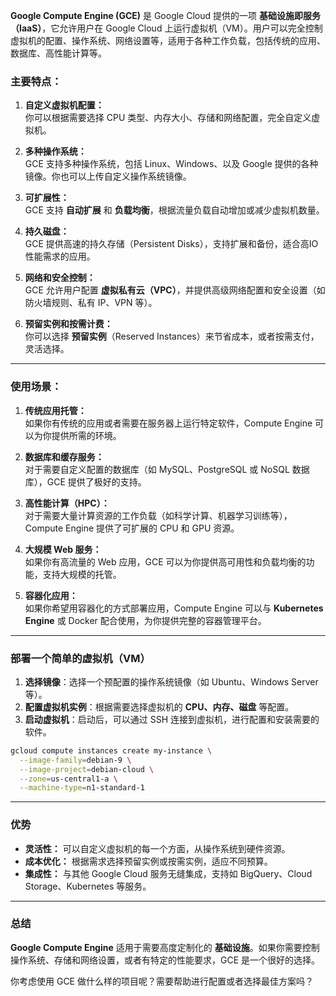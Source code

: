 **Google Compute Engine (GCE)** 是 Google Cloud 提供的一项 **基础设施即服务（IaaS）**，它允许用户在 Google Cloud 上运行虚拟机（VM）。用户可以完全控制虚拟机的配置、操作系统、网络设置等，适用于各种工作负载，包括传统的应用、数据库、高性能计算等。

### **主要特点：**
1. **自定义虚拟机配置：**  
   你可以根据需要选择 CPU 类型、内存大小、存储和网络配置，完全自定义虚拟机。

2. **多种操作系统：**  
   GCE 支持多种操作系统，包括 Linux、Windows、以及 Google 提供的各种镜像。你也可以上传自定义操作系统镜像。

3. **可扩展性：**  
   GCE 支持 **自动扩展** 和 **负载均衡**，根据流量负载自动增加或减少虚拟机数量。

4. **持久磁盘：**  
   GCE 提供高速的持久存储（Persistent Disks），支持扩展和备份，适合高IO性能需求的应用。

5. **网络和安全控制：**  
   GCE 允许用户配置 **虚拟私有云（VPC）**，并提供高级网络配置和安全设置（如防火墙规则、私有 IP、VPN 等）。

6. **预留实例和按需计费：**  
   你可以选择 **预留实例**（Reserved Instances）来节省成本，或者按需支付，灵活选择。

---

### **使用场景：**
1. **传统应用托管：**  
   如果你有传统的应用或者需要在服务器上运行特定软件，Compute Engine 可以为你提供所需的环境。

2. **数据库和缓存服务：**  
   对于需要自定义配置的数据库（如 MySQL、PostgreSQL 或 NoSQL 数据库），GCE 提供了极好的支持。

3. **高性能计算（HPC）：**  
   对于需要大量计算资源的工作负载（如科学计算、机器学习训练等），Compute Engine 提供了可扩展的 CPU 和 GPU 资源。

4. **大规模 Web 服务：**  
   如果你有高流量的 Web 应用，GCE 可以为你提供高可用性和负载均衡的功能，支持大规模的托管。

5. **容器化应用：**  
   如果你希望用容器化的方式部署应用，Compute Engine 可以与 **Kubernetes Engine** 或 Docker 配合使用，为你提供完整的容器管理平台。

---

### **部署一个简单的虚拟机（VM）**
1. **选择镜像**：选择一个预配置的操作系统镜像（如 Ubuntu、Windows Server 等）。
2. **配置虚拟机实例**：根据需要选择虚拟机的 **CPU、内存、磁盘** 等配置。
3. **启动虚拟机**：启动后，可以通过 SSH 连接到虚拟机，进行配置和安装需要的软件。

```sh
gcloud compute instances create my-instance \
  --image-family=debian-9 \
  --image-project=debian-cloud \
  --zone=us-central1-a \
  --machine-type=n1-standard-1
```

---

### **优势**
- **灵活性：** 可以自定义虚拟机的每一个方面，从操作系统到硬件资源。
- **成本优化：** 根据需求选择预留实例或按需实例，适应不同预算。
- **集成性：** 与其他 Google Cloud 服务无缝集成，支持如 BigQuery、Cloud Storage、Kubernetes 等服务。

---

### **总结**
**Google Compute Engine** 适用于需要高度定制化的 **基础设施**。如果你需要控制操作系统、存储和网络设置，或者有特定的性能要求，GCE 是一个很好的选择。

你考虑使用 GCE 做什么样的项目呢？需要帮助进行配置或者选择最佳方案吗？